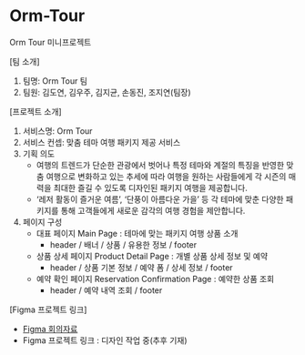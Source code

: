 # Orm-Tour
Orm Tour 미니프로젝트

[팀 소개]
1. 팀명: Orm Tour 팀
2. 팀원: 김도연, 김우주, 김지균, 손동진, 조지연(팀장)

[프로젝트 소개]
1. 서비스명: Orm Tour
2. 서비스 컨셉: 맞춤 테마 여행 패키지 제공 서비스
3. 기획 의도
    - 여행의 트렌드가 단순한 관광에서 벗어나 특정 테마와 계절의 특징을 반영한 맞춤 여행으로 변화하고 있는 추세에 따라 여행을 원하는 사람들에게 각 시즌의 매력을 최대한 즐길 수 있도록 디자인된 패키지 여행을 제공합니다.
    - ‘레저 활동이 즐거운 여름’, ‘단풍이 아름다운 가을’ 등 각 테마에 맞춘 다양한 패키지를 통해 고객들에게 새로운 감각의 여행 경험을 제안합니다.
4. 페이지 구성
    - 대표 페이지 Main Page : 테마에 맞는 패키지 여행 상품 소개
        - header / 배너 / 상품 / 유용한 정보 / footer
    - 상품 상세 페이지 Product Detail Page : 개별 상품 상세 정보 및 예약
        - header / 상품 기본 정보 / 예약 폼 / 상세 정보 / footer
    - 예약 확인 페이지 Reservation Confirmation Page : 예약한 상품 조회
        - header / 예약 내역 조회 / footer
   
[Figma 프로젝트 링크]
- [Figma 회의자료](https://www.figma.com/board/mGHN3YFrqYOroIWVbrzx3o/Orm-Tour-프로젝트?node-id=0-1&node-type=canvas)
- Figma 프로젝트 링크 : 디자인 작업 중(추후 기재)
